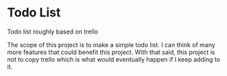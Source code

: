 # Todo List
Todo list roughly based on trello

The scope of this project is to make a simple todo list. I can think of many more features that could benefit this project. With that said, this project is not to copy trello which is what would eventually happen if I keep adding to it.
